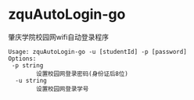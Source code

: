 # zquAutoLogin-go
肇庆学院校园网wifi自动登录程序
```
Usage: zquAutoLogin-go -u [studentId] -p [password]
Options:
 -p string
        设置校园网登录密码(身份证后8位)
  -u string
        设置校园网登录学号
```
